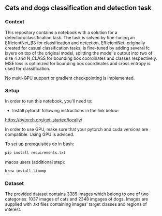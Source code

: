 ## Cats and dogs classification and detection task

### Context

This repository contains a notebook with a solution for a detection/classification task.
The task is solved by fine-tuning an EfficientNet_B3 for classification and detection.
EfficientNet, originally created for casual classification tasks, is fine-tuned by adding
several fc layers on top of the original model, splitting the model's output into two
of size 4 and N_CLASS for bounding box coordinates and classes respectively.
MSE loss is optimized for bounding box coordinates and cross entropy is used for classification.

No multi-GPU support or gradient checkpointing is implemented.

### Setup

In order to run this notebook, you'll need to:
 - Install pytorch following instructions in the link below:

https://pytorch.org/get-started/locally/

In order to use GPU, make sure that your pytorch and cuda versions are compatible.
Using GPU is adviced.

To set up prerequisites do in bash:
```bash
pip install requirements.txt
```
macos users (additional step):
```bash
brew install libomp
```

### Dataset

The provided dataset contains 3385 images which belong to one of two categories:
1037 images of cats and 2348 imgages of dogs. Images are supplied with .txt files
containing images' target classes and regions of interest.